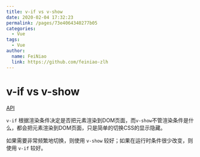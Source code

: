 ```yaml
---
title: v-if vs v-show
date: 2020-02-04 17:32:23
permalink: /pages/73e4064340277b05
categories:
  - Vue
tags:
  - Vue
author: 
  name: FeiNiao
  link: https://github.com/feiniao-zlh
---
```

# v-if vs v-show

[API](https://cn.vuejs.org/v2/guide/conditional.html#v-if-vs-v-show)

`v-if` 根据渲染条件决定是否把元素渲染到DOM页面，而`v-show`不管渲染条件是什么，都会把元素渲染到DOM页面，只是简单的切换CSS的显示隐藏。
<!-- more -->
如果需要非常频繁地切换，则使用 `v-show` 较好；如果在运行时条件很少改变，则使用 `v-if` 较好。
